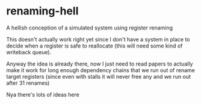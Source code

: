 # renaming-hell
A hellish conception of a simulated system using register renaming

This doesn't actually work right yet since I don't have a system in place to decide when a register is safe
to reallocate (this will need some kind of writeback queue).

Anyway the idea is already there, now I just need to read papers to actually make it work for long enough dependency chains that we
run out of rename target registers (since even with stalls it will never free any and we run out after 31 renames)

Nya there's lots of ideas here
